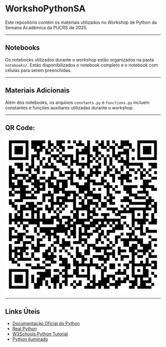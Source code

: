 # WorkshoPythonSA

Este repositório contém os materiais utilizados no Workshop de Python da Semana Acadêmica da PUCRS de 2025.

---

## Notebooks

Os notebooks utilizados durante o workshop estão organizados na pasta `notebooks/`. Estão disponibilizados o notebook completo e o notebook com células para serem preenchidas.

---

## Materiais Adicionais

Além dos notebooks, os arquivos `constants.py` e `functions.py` incluem constantes e funções auxiliares utilizadas durante o workshop.

---

## QR Code:

![QR Code](img/qr_code.jpeg)

---

## Links Úteis

- [Documentação Oficial do Python](https://docs.python.org/3/)
- [Real Python](https://realpython.com/)
- [W3Schools Python Tutorial](https://www.w3schools.com/python/)
- [Python Iluminado](https://pythoniluminado.netlify.app/)
